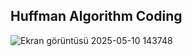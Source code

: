 ## Huffman Algorithm Coding
![Ekran görüntüsü 2025-05-10 143748](https://github.com/user-attachments/assets/b79e549b-66a8-460d-a800-279650f11e2a)
